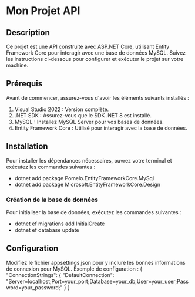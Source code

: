 # Mon Projet API

## Description
Ce projet est une API construite avec ASP.NET Core, utilisant Entity Framework Core pour interagir avec une base de données MySQL. Suivez les instructions ci-dessous pour configurer et exécuter le projet sur votre machine.

## Prérequis

Avant de commencer, assurez-vous d'avoir les éléments suivants installés :
1. Visual Studio 2022 : Version complète.
2. .NET SDK : Assurez-vous que le SDK .NET 8 est installé.
3. MySQL : Installez MySQL Server pour vos bases de données.
4. Entity Framework Core : Utilisé pour interagir avec la base de données.

## Installation

Pour installer les dépendances nécessaires, ouvrez votre terminal et exécutez les commandes suivantes :
- dotnet add package Pomelo.EntityFrameworkCore.MySql
- dotnet add package Microsoft.EntityFrameworkCore.Design

### Création de la base de données

Pour initialiser la base de données, exécutez les commandes suivantes :
- dotnet ef migrations add InitialCreate
- dotnet ef database update

## Configuration

Modifiez le fichier appsettings.json pour y inclure les bonnes informations de connexion pour MySQL. Exemple de configuration :
{
  "ConnectionStrings": {
    "DefaultConnection": "Server=localhost;Port=your_port;Database=your_db;User=your_user;Password=your_password;"
  }
}
